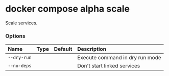 # docker compose alpha scale

<!---MARKER_GEN_START-->
Scale services. 

### Options

| Name        | Type | Default | Description                     |
|:------------|:-----|:--------|:--------------------------------|
| `--dry-run` |      |         | Execute command in dry run mode |
| `--no-deps` |      |         | Don't start linked services    |


<!---MARKER_GEN_END-->

